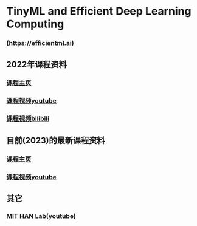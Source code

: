 # TinyML and Efficient Deep Learning Computing

### (https://efficientml.ai)

## 2022年课程资料

### [课程主页](https://hanlab.mit.edu/courses/2022-fall-6s965)

### [课程视频youtube](https://www.youtube.com/playlist?list=PL80kAHvQbh-ocildRaxjjBy6MR1ZsNCU7)

### [课程视频bilibili](https://www.bilibili.com/video/BV1bg4y1L7gg/?spm_id_from=333.337.search-card.all.click&vd_source=92463bcd9696b407f8b9c671da3f7af6)

## 目前(2023)的最新课程资料

### [课程主页](https://hanlab.mit.edu/courses/2023-fall-65940)

### [课程视频youtube](https://www.youtube.com/playlist?list=PL80kAHvQbh-pT4lCkDT53zT8DKmhE0idB)


## 其它

### [MIT HAN Lab(youtube)](https://www.youtube.com/@MITHANLab)